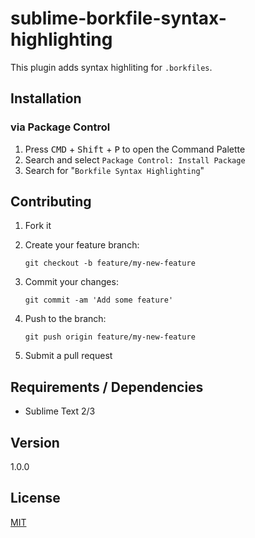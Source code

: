 # sublime-borkfile-syntax-highlighting

This plugin adds syntax highliting for `.borkfiles`.

## Installation

### via Package Control

1. Press <kbd>CMD</kbd> + <kbd>Shift</kbd> + <kbd>P</kbd> to open the Command Palette
2. Search and select `Package Control: Install Package`
3. Search for "`Borkfile Syntax Highlighting`"

## Contributing

1. Fork it
2. Create your feature branch:

    ```shell
    git checkout -b feature/my-new-feature
    ```

3. Commit your changes:

    ```shell
    git commit -am 'Add some feature'
    ```

4. Push to the branch:

    ```shell
    git push origin feature/my-new-feature
    ```

5. Submit a pull request

## Requirements / Dependencies

* Sublime Text 2/3

## Version

1.0.0

## License

[MIT](LICENSE)
